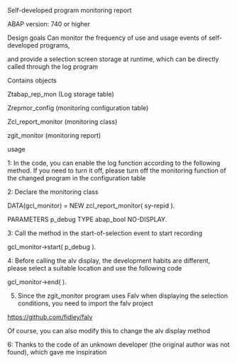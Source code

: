 Self-developed program monitoring report

ABAP version: 740 or higher

Design goals Can monitor the frequency of use and usage events of self-developed programs, 

and provide a selection screen storage at runtime, which can be directly called through the log program

Contains objects


Ztabap_rep_mon (Log storage table)


Zrepmor_config (monitoring configuration table)


Zcl_report_monitor (monitoring class)


zgit_monitor (monitoring report)


usage


1: In the code, you can enable the log function according to the following method. If you need to turn it off, please turn off the monitoring function of the changed program in the configuration table




2: Declare the monitoring class


DATA(gcl_monitor) = NEW zcl_report_monitor( sy-repid ).


PARAMETERS p_debug TYPE abap_bool NO-DISPLAY.





3: Call the method in the start-of-selection event to start recording


gcl_monitor->start( p_debug ).



4: Before calling the alv display, the development habits are different, please select a suitable location and use the following code


gcl_monitor->end( ).




5. Since the zgit_monitor program uses Falv when displaying the selection conditions, you need to import the falv project


https://github.com/fidley/falv


Of course, you can also modify this to change the alv display method 

6: Thanks to the code of an unknown developer (the original author was not found), which gave me inspiration
